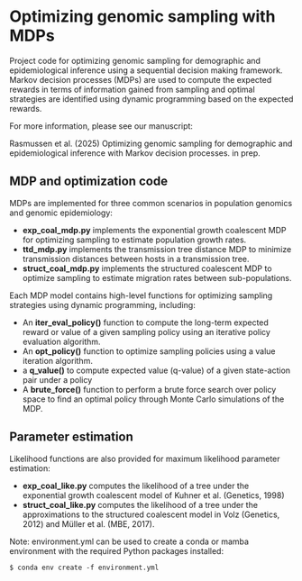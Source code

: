 # Optimizing genomic sampling with MDPs

Project code for optimizing genomic sampling for demographic and epidemiological inference using a sequential decision making framework. Markov decision processes (MDPs) are used to compute the expected rewards in terms of information gained from sampling and optimal strategies are identified using dynamic programming based on the expected rewards. 

For more information, please see our manuscript:

Rasmussen et al. (2025) Optimizing genomic sampling for demographic and epidemiological inference with Markov decision processes. in prep.

## MDP and optimization code

MDPs are implemented for three common scenarios in population genomics and genomic epidemiology:
- **exp_coal_mdp.py** implements the exponential growth coalescent MDP for optimizing sampling to estimate population growth rates. 
- **ttd_mdp.py** implements the transmission tree distance MDP to minimize transmission distances between hosts in a transmission tree.
- **struct_coal_mdp.py** implements the structured coalescent MDP to optimize sampling to estimate migration rates between sub-populations. 

Each MDP model contains high-level functions for optimizing sampling strategies using dynamic programming, including:
- An **iter_eval_policy()** function to compute the long-term expected reward or value of a given sampling policy using an iterative policy evaluation algorithm.
- An **opt_policy()** function to optimize sampling policies using a value iteration algorithm.
- a **q_value()** to compute expected value (q-value) of a given state-action pair under a policy
- A **brute_force()** function to perform a brute force search over policy space to find an optimal policy through Monte Carlo simulations of the MDP.

## Parameter estimation

Likelihood functions are also provided for maximum likelihood parameter estimation:
- **exp_coal_like.py** computes the likelihood of a tree under the exponential growth coalescent model of Kuhner et al. (Genetics, 1998)
- **struct_coal_like.py** computes the likelihood of a tree under the approximations to the structured coalescent model in Volz (Genetics, 2012) and Müller et al. (MBE, 2017).

Note: environment.yml can be used to create a conda or mamba environment with the required Python packages installed:
```
$ conda env create -f environment.yml
```
